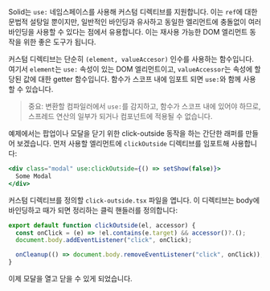 Solid는 `use:` 네임스페이스를 사용해 커스텀 디렉티브를 지원합니다. 이는 `ref`에 대한 문법적 설탕일 뿐이지만, 일반적인 바인딩과 유사하고 동일한 엘리먼트에 충돌없이 여러 바인딩을 사용할 수 있다는 점에서 유용합니다. 이는 재사용 가능한 DOM 엘리먼트 동작을 위한 좋은 도구가 됩니다.

커스텀 디렉티브는 단순히 `(element, valueAccesor)` 인수를 사용하는 함수입니다. 여기서 `element`는 `use:` 속성이 있는 DOM 엘리먼트이고, `valueAccessor`는 속성에 할당된 값에 대한 getter 함수입니다. 함수가 스코프 내에 임포트 되면 `use:`와 함께 사용할 수 있습니다.

> 중요: 변환할 컴파일러에서 `use:`를 감지하고, 함수가 스코프 내에 있어야 하므로, 스프레드 연산의 일부가 되거나 컴포넌트에 적용될 수 없습니다.

예제에서는 팝업이나 모달을 닫기 위한 click-outside 동작을 하는 간단한 래퍼를 만들어 보겠습니다. 먼저 사용할 엘리먼트에 `clickOutside` 디렉티브를 임포트해 사용합니다:

```jsx
<div class="modal" use:clickOutside={() => setShow(false)}>
  Some Modal
</div>
```

커스텀 디렉티브를 정의할 `click-outside.tsx` 파일을 엽니다. 이 디렉티브는 body에 바인딩하고 때가 되면 정리하는 클릭 핸들러를 정의합니다:

```jsx
export default function clickOutside(el, accessor) {
  const onClick = (e) => !el.contains(e.target) && accessor()?.();
  document.body.addEventListener("click", onClick);

  onCleanup(() => document.body.removeEventListener("click", onClick));
}
```

이제 모달을 열고 닫을 수 있게 되었습니다.
